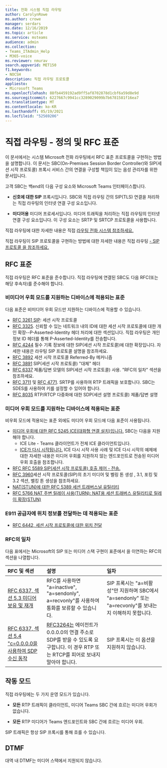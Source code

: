 ```yaml
---
title: 전화 시스템 직접 라우팅
author: CarolynRowe
ms.author: crowe
manager: serdars
ms.date: 12/16/2019
ms.topic: article
ms.service: msteams
audience: admin
ms.collection:
- Teams_ITAdmin_Help
- M365-voice
ms.reviewer: nmurav
search.appverid: MET150
f1.keywords:
- NOCSH
description: 직접 라우팅 프로토콜
appliesto:
- Microsoft Teams
ms.openlocfilehash: 88fb4459192ad9ff5af8702878d1cbf6a59d8e9d
ms.sourcegitcommit: 6227667c9941cc3289029099b7b6781581f16ea7
ms.translationtype: MT
ms.contentlocale: ko-KR
ms.lasthandoff: 05/19/2021
ms.locfileid: "52569206"
---
```

# <a name="direct-routing---definitions-and-rfc-standards"></a>직접 라우팅 - 정의 및 RFC 표준

이 문서에서는 시스템 Microsoft 전화 라우팅에서 RFC 표준 프로토콜을 구현하는 방법을 설명합니다. 이 문서는 SBC(On-Premises Session Border Controller)와 SIP(세션 시작 프로토콜) 프록시 서비스 간의 연결을 구성할 책임이 있는 음성 관리자를 위한 문서입니다.

고객 SBC는 백end의 다음 구성 요소와 Microsoft Teams 인터페이스합니다. 

- **신호에 대한 SIP** 프록시입니다. SBC와 직접 라우팅 간의 SIP(TLS) 연결을 처리하는 직접 라우팅의 인터넷 연결 구성 요소입니다.

- **미디어용** 미디어 프로세서입니다. 미디어 트래픽을 처리하는 직접 라우팅의 인터넷 연결 구성 요소입니다. 이 구성 요소는 SRTP 및 SRTCP 프로토콜을 사용합니다.


직접 라우팅에 대한 자세한 내용은 직접 [라우팅 전화 시스템 참조하세요.](direct-routing-landing-page.md)

직접 라우팅이 SIP 프로토콜을 구현하는 방법에 대한 자세한 내용은 직접 라우팅 [- SIP 프로토콜 을 참조하세요.](direct-routing-protocols-sip.md)

## <a name="rfc-standards"></a>RFC 표준

직접 라우팅은 RFC 표준을 준수합니다.  직접 라우팅에 연결된 SBC도 다음 RFC(또는 해당 후속자)를 준수해야 합니다. 

### <a name="standards-applicable-to-devices-that-support-non-media-bypass-mode"></a>비미디어 우회 모드를 지원하는 디바이스에 적용되는 표준 

다음 표준은 비미디어 우회 모드만 지원하는 디바이스에 적용할 수 있습니다.

- [RFC 3261 SIP](https://tools.ietf.org/html/rfc3261): 세션 시작 프로토콜
- [RFC 3325](https://www.ietf.org/rfc/rfc3325). 신뢰할 수 있는 네트워크 내의 ID에 대한 세션 시작 프로토콜에 대한 개인 확장--P-Asserted-Identity 헤더 처리에 대한 섹션입니다. 직접 라우팅은 개인 정보 ID 헤더를 통해 P-Asserted-Identity를 전송합니다. 
- [RFC 4244](https://www.ietf.org/rfc/rfc4244.txt) 필수 기록 정보에 대한 SIP(세션 시작 프로토콜)에 대한 확장입니다. 자세한 내용은 라우팅 SIP 프로토콜 설명을 참조하세요.
- [RFC 3892](https://www.ietf.org/rfc/rfc3892.txt) 세션 시작 프로토콜 Referred-By 메커니즘
- [RFC 3891](https://www.ietf.org/rfc/rfc3891.txt) SIP(세션 시작 프로토콜) "대체" 헤더 
- [RFC 6337](https://tools.ietf.org/html/rfc6337) 제품/답변 모델의 SIP(세션 시작 프로토콜) 사용.
  "RFC의 일차" 섹션을 참조하세요.
- [RFC 3711](https://tools.ietf.org/html/rfc3711) 및 [RFC 4771](https://tools.ietf.org/html/rfc4771). SRTP를 사용하여 RTP 트래픽을 보호합니다. SBC는 SDES를 사용하여 키를 설정할 수 있어야 합니다. 
- [RFC 8035](https://www.ietf.org/rfc/rfc8035.txt) RTP/RTCP 다중화에 대한 SDP(세션 설명 프로토콜) 제품/답변 설명

### <a name="standards-applicable-to-devices-that-support-media-bypass-mode"></a>미디어 우회 모드를 지원하는 디바이스에 적용되는 표준

비우회 모드에 적용되는 표준 외에도 미디어 우회 모드에 다음 표준이 사용됩니다.

- [미디어 우회에 대한 RFC 5245 ICE(대화형 연결 설치)입니다.](https://tools.ietf.org/html/rfc5245)  SBC는 다음을 지원해야 합니다.
  - ICE Lite - Teams 클라이언트가 전체 ICE 클라이언트입니다.
  - [ICE가 다시 시작됩니다.](https://tools.ietf.org/html/rfc5245#section-9.1.1.1) ICE 다시 시작 사용 사례 및 ICE 다시 시작의 예제에 대한 자세한 내용은 미디어 우회를 지원하지 않는 엔드포인트로 전송된 미디어 우회 호출을 참조합니다.   
- [RFC RFC 5589 SIP(세션 시작 프로토콜) 호출 제어 - 전송.](https://tools.ietf.org/html/rfc5589) 
- [RFC 3960](https://tools.ietf.org/html/rfc3960)세션 시작 프로토콜(SIP)의 초기 미디어 및 벨링 톤 생성 , 3.1, 포킹 및 3.2 섹션, 벨킹 톤 생성을 참조하세요. 
- [NAT(STUN)에 대한 RFC 5389 세션 트래버스널 유틸리티](https://tools.ietf.org/html/rfc5389)
- [RFC 5766 NAT 주변 릴레이 사용(TURN): NAT용 세션 트래버스 유틸리티로 릴레이 확장(STUN)](https://tools.ietf.org/html/rfc5766)

### <a name="standards-applicable-to-support-conveying-location-information-to-e911-providers"></a>E911 공급자에 위치 정보를 전달하는 데 적용되는 표준

- [RFC 6442, 세션 시작 프로토콜에 대한 위치 전달](https://tools.ietf.org/html/rfc6442)

### <a name="deviations-from-the-rfcs"></a>RFC의 일차

다음 표에서는 Microsoft의 SIP 또는 미디어 스택 구현이 표준에서 을 이연하는 RFC의 섹션을 나열합니다.

| RFC 및 섹션 | 설명 | 일차 |
| :---------------------  |:---------------------- |:-----------------------|
| [RFC 6337, 섹션 5.3 미디어 보유 및 재개](https://tools.ietf.org/html/rfc6337#section-5.3) | RFC를 사용하면 "a=inactive", "a=sendonly", a=recvonly"를 사용하여 통화를 보류할 수 있습니다. |SIP 프록시는 "a=비활성"만 지원하며 SBC에서 "a=sendonly" 또는 "a=recvonly"를 보내는지 이해하지 못합니다.
| [RFC 6337, 섹션 5.4 "c=0.0.0.0을 사용하여 SDP 수신 동작](https://tools.ietf.org/html/rfc6337#section-5.4) | [RFC3264는](https://tools.ietf.org/html/rfc3264) 에이전트가 0.0.0.0의 연결 주소로 SDP를 받을 수 있도록 요구합니다. 이 경우 RTP 또는 RTCP를 피어로 보내지 말아야 합니다. | SIP 프록시는 이 옵션을 지원하지 않습니다. |

## <a name="operational-modes"></a>작동 모드

직접 라우팅에는 두 가지 운영 모드가 있습니다.

- **모든** RTP 트래픽이 클라이언트, 미디어 Teams SBC 간에 흐르는 미디어 우회가 없습니다.  

- **모든** RTP 미디어가 Teams 엔드포인트와 SBC 간에 흐르는 미디어 우회. 

SIP 트래픽은 항상 SIP 프록시를 통해 흐를 수 있습니다. 

## <a name="dtmf"></a>DTMF
대역 내 DTMF는 미디어 스택에서 지원되지 않습니다.

